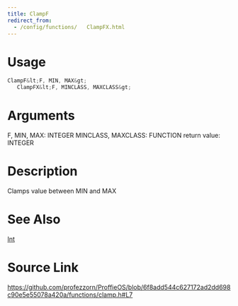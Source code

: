 ```yaml
---
title: ClampF
redirect_from:
  - /config/functions/   ClampFX.html
---
```


# Usage
```cpp
ClampF&lt;F, MIN, MAX&gt;
   ClampFX&lt;F, MINCLASS, MAXCLASS&gt;
```

# Arguments
F, MIN, MAX: INTEGER
MINCLASS, MAXCLASS: FUNCTION
return value: INTEGER

# Description
Clamps value between MIN and MAX

# See Also
[Int](/config/functions/Int.html)

# Source Link
https://github.com/profezzorn/ProffieOS/blob/6f8add544c627172ad2dd698c90e5e55078a420a/functions/clamp.h#L7
